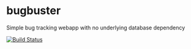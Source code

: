 # bugbuster
Simple bug tracking webapp with no underlying database dependency


[![Build Status](https://travis-ci.org/FarragoLabs/bugbuster.svg?branch=master)](https://travis-ci.org/FarragoLabs/bugbuster.svg?branch=master)
